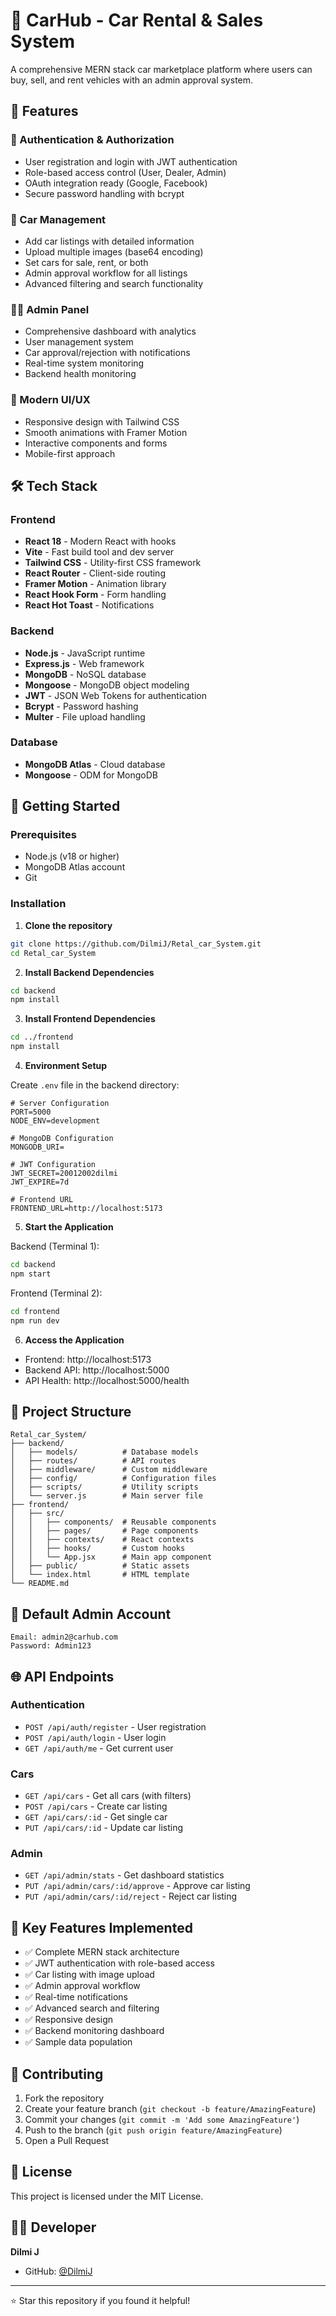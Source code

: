 # 🚗 CarHub - Car Rental & Sales System

A comprehensive MERN stack car marketplace platform where users can buy, sell, and rent vehicles with an admin approval system.

## 🌟 Features

### 🔐 Authentication & Authorization
- User registration and login with JWT authentication
- Role-based access control (User, Dealer, Admin)
- OAuth integration ready (Google, Facebook)
- Secure password handling with bcrypt

### 🚙 Car Management
- Add car listings with detailed information
- Upload multiple images (base64 encoding)
- Set cars for sale, rent, or both
- Admin approval workflow for all listings
- Advanced filtering and search functionality

### 👨‍💼 Admin Panel
- Comprehensive dashboard with analytics
- User management system
- Car approval/rejection with notifications
- Real-time system monitoring
- Backend health monitoring

### 🎨 Modern UI/UX
- Responsive design with Tailwind CSS
- Smooth animations with Framer Motion
- Interactive components and forms
- Mobile-first approach

## 🛠️ Tech Stack

### Frontend
- **React 18** - Modern React with hooks
- **Vite** - Fast build tool and dev server
- **Tailwind CSS** - Utility-first CSS framework
- **React Router** - Client-side routing
- **Framer Motion** - Animation library
- **React Hook Form** - Form handling
- **React Hot Toast** - Notifications

### Backend
- **Node.js** - JavaScript runtime
- **Express.js** - Web framework
- **MongoDB** - NoSQL database
- **Mongoose** - MongoDB object modeling
- **JWT** - JSON Web Tokens for authentication
- **Bcrypt** - Password hashing
- **Multer** - File upload handling

### Database
- **MongoDB Atlas** - Cloud database
- **Mongoose** - ODM for MongoDB

## 🚀 Getting Started

### Prerequisites
- Node.js (v18 or higher)
- MongoDB Atlas account
- Git

### Installation

1. **Clone the repository**
```bash
git clone https://github.com/DilmiJ/Retal_car_System.git
cd Retal_car_System
```

2. **Install Backend Dependencies**
```bash
cd backend
npm install
```

3. **Install Frontend Dependencies**
```bash
cd ../frontend
npm install
```

4. **Environment Setup**

Create `.env` file in the backend directory:
```env
# Server Configuration
PORT=5000
NODE_ENV=development

# MongoDB Configuration
MONGODB_URI=

# JWT Configuration
JWT_SECRET=20012002dilmi
JWT_EXPIRE=7d

# Frontend URL
FRONTEND_URL=http://localhost:5173
```

5. **Start the Application**

Backend (Terminal 1):
```bash
cd backend
npm start
```

Frontend (Terminal 2):
```bash
cd frontend
npm run dev
```

6. **Access the Application**
- Frontend: http://localhost:5173
- Backend API: http://localhost:5000
- API Health: http://localhost:5000/health

## 📁 Project Structure

```
Retal_car_System/
├── backend/
│   ├── models/          # Database models
│   ├── routes/          # API routes
│   ├── middleware/      # Custom middleware
│   ├── config/          # Configuration files
│   ├── scripts/         # Utility scripts
│   └── server.js        # Main server file
├── frontend/
│   ├── src/
│   │   ├── components/  # Reusable components
│   │   ├── pages/       # Page components
│   │   ├── contexts/    # React contexts
│   │   ├── hooks/       # Custom hooks
│   │   └── App.jsx      # Main app component
│   ├── public/          # Static assets
│   └── index.html       # HTML template
└── README.md
```

## 🔑 Default Admin Account

```
Email: admin2@carhub.com
Password: Admin123
```

## 🌐 API Endpoints

### Authentication
- `POST /api/auth/register` - User registration
- `POST /api/auth/login` - User login
- `GET /api/auth/me` - Get current user

### Cars
- `GET /api/cars` - Get all cars (with filters)
- `POST /api/cars` - Create car listing
- `GET /api/cars/:id` - Get single car
- `PUT /api/cars/:id` - Update car listing

### Admin
- `GET /api/admin/stats` - Get dashboard statistics
- `PUT /api/admin/cars/:id/approve` - Approve car listing
- `PUT /api/admin/cars/:id/reject` - Reject car listing

## 🎯 Key Features Implemented

- ✅ Complete MERN stack architecture
- ✅ JWT authentication with role-based access
- ✅ Car listing with image upload
- ✅ Admin approval workflow
- ✅ Real-time notifications
- ✅ Advanced search and filtering
- ✅ Responsive design
- ✅ Backend monitoring dashboard
- ✅ Sample data population

## 🤝 Contributing

1. Fork the repository
2. Create your feature branch (`git checkout -b feature/AmazingFeature`)
3. Commit your changes (`git commit -m 'Add some AmazingFeature'`)
4. Push to the branch (`git push origin feature/AmazingFeature`)
5. Open a Pull Request

## 📝 License

This project is licensed under the MIT License.

## 👨‍💻 Developer

**Dilmi J**
- GitHub: [@DilmiJ](https://github.com/DilmiJ)

---

⭐ Star this repository if you found it helpful!
